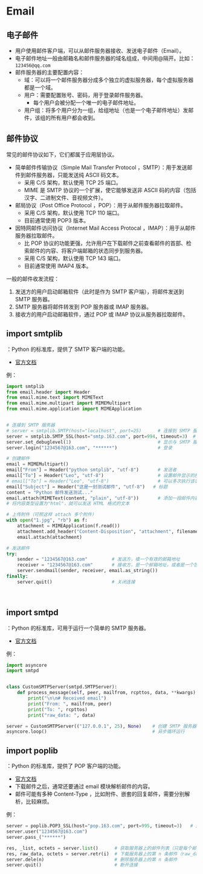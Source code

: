 # Email

## 电子邮件

- 用户使用邮件客户端，可以从邮件服务器接收、发送电子邮件（Email）。
- 电子邮件地址一般由邮箱名和邮件服务器的域名组成，中间用@隔开。比如：`123456@qq.com`
- 邮件服务器的主要配置内容：
  - 域：可以将一个邮件服务器分成多个独立的虚拟服务器，每个虚拟服务器都是一个域。
  - 用户：需要配置账号、密码，用于登录邮件服务器。
    - 每个用户会被分配一个唯一的电子邮件地址。
  - 用户组：将多个用户分为一组，给组地址（也是一个电子邮件地址）发邮件，该组的所有用户都会收到。

## 邮件协议

常见的邮件协议如下，它们都属于应用层协议。
- 简单邮件传输协议（Simple Mail Transfer Protocol ，SMTP）：用于发送邮件到邮件服务器，只能发送纯 ASCII 码文本。
  - 采用 C/S 架构，默认使用 TCP 25 端口。
  - MIME 是 SMTP 协议的一个扩展，使它能够发送非 ASCII 码的内容（包括汉字、二进制文件、音视频文件）。
- 邮局协议（Post Office Protocol ，POP）：用于从邮件服务器拉取邮件。
  - 采用 C/S 架构，默认使用 TCP 110 端口。
  - 目前通常使用 POP3 版本。
- 因特网邮件访问协议（Internet Mail Access Protocal ，IMAP）：用于从邮件服务器拉取邮件。
  - 比 POP 协议的功能更强，允许用户在下载邮件之前查看邮件的首部、检索邮件的内容、将客户端邮箱的状态同步到服务器。
  - 采用 C/S 架构，默认使用 TCP 143 端口。
  - 目前通常使用 IMAP4 版本。

一般的邮件收发流程：
1. 发送方的用户启动邮箱软件（此时是作为 SMTP 客户端），将邮件发送到 SMTP 服务器。
2. SMTP 服务器将邮件转发到 POP 服务器或 IMAP 服务器。
3. 接收方的用户启动邮箱软件，通过 POP 或 IMAP 协议从服务器拉取邮件。

## import smtplib

：Python 的标准库，提供了 SMTP 客户端的功能。
- [官方文档](https://docs.python.org/3/library/smtplib.html)

例：
```py
import smtplib
from email.header import Header
from email.mime.text import MIMEText
from email.mime.multipart import MIMEMultipart
from email.mime.application import MIMEApplication


# 连接到 SMTP 服务器
# server = smtplib.SMTP(host="localhost", port=25)      # 连接到 SMTP 服务器
server = smtplib.SMTP_SSL(host="smtp.163.com", port=994, timeout=3)  # 基于 SSL 协议连接到 SMTP 服务器
server.set_debuglevel(1)                                # 显示与 SMTP 服务器的详细通信过程，便于调试
server.login("1234567@163.com", "******")               # 登录

# 创建邮件
email = MIMEMultipart()
email["From"] = Header("python smtplib", "utf-8")       # 发送者
email["To"] = Header("Leo", "utf-8")                    # 设置邮件显示的接收者，不过实际的接收者取决于给 server.sendmail() 输入的 to_addrs 参数
# email["To"] = Header("Leo", "utf-8")                  # 可以多次执行该语句，在邮件中附加多个接收者
email["Subject"] = Header("这是一封测试邮件", "utf-8")   # 标题
content = "Python 邮件发送测试..."
email.attach(MIMEText(content, "plain", "utf-8"))       # 添加一段邮件内容（可以添加多段）
# 将内容类型设置为"html"，就可以发送 HTML 格式的文本

# 上传附件（可照这样 attach 多个附件）
with open("1.jpg", "rb") as f:
    attachment = MIMEApplication(f.read())
    attachment.add_header("Content-Disposition", "attachment", filename="1.jpg")
    email.attach(attachment)

# 发送邮件
try:
    sender = "1234567@163.com"         # 发送方，填一个有效的邮箱地址
    receiver = "1234567@163.com"       # 接收方，是一个邮箱地址，或者是一个包含多个邮箱地址的 list
    server.sendmail(sender, receiver, email.as_string())
finally:
    server.quit()                      # 关闭连接
```
 
## import smtpd

：Python 的标准库，可用于运行一个简单的 SMTP 服务器。
- [官方文档](https://docs.python.org/3/library/smtpd.html)

例：
```py
import asyncore
import smtpd


class CustomSMTPServer(smtpd.SMTPServer):
    def process_message(self, peer, mailfrom, rcpttos, data, **kwargs): # 重载处理邮件的方法
        print("\n\n# Received email")
        print("From: ", mailfrom, peer)
        print("To: ", rcpttos)
        print("raw_data: ", data)

server = CustomSMTPServer(("127.0.0.1", 25), None)    # 创建 SMTP 服务器，设置监听的 IP 和端口
asyncore.loop()                                       # 异步循环运行
```

## import poplib

：Python 的标准库，提供了 POP 客户端的功能。
- [官方文档](https://docs.python.org/3/library/poplib.html)
- 下载邮件之后，通常还要通过 email 模块解析邮件的内容。
- 邮件可能有多种 Content-Type ，比如附件、嵌套的回复邮件，需要分别解析，比较麻烦。

例：
```py
server = poplib.POP3_SSL(host="pop.163.com", port=995, timeout=3)   # 连接到 POP 服务器
server.user("1234567@163.com")
server.pass_("******")

res, _list, octets = server.list()      # 获取服务器上的邮件列表（只是每个邮件的序号加邮件大小）
res, raw_data, octets = server.retr(i)  # 下载服务器上的第 n 条邮件（raw_data 是 bytes 类型）
server.dele(n)                          # 删除服务器上的第 n 条邮件
server.quit()                           # 断开连接
```
